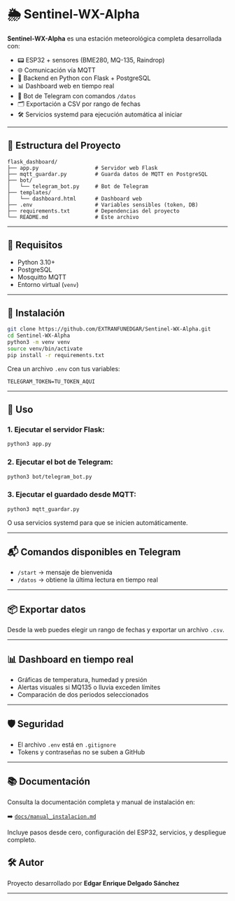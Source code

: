 # 🌦️ Sentinel-WX-Alpha

**Sentinel-WX-Alpha** es una estación meteorológica completa desarrollada con:

- 📟 ESP32 + sensores (BME280, MQ-135, Raindrop)
- 🌐 Comunicación vía MQTT
- 🐍 Backend en Python con Flask + PostgreSQL
- 📊 Dashboard web en tiempo real
- 🤖 Bot de Telegram con comandos `/datos`
- 🗂️ Exportación a CSV por rango de fechas
- 🛠️ Servicios systemd para ejecución automática al iniciar

---

## 🧱 Estructura del Proyecto

```
flask_dashboard/
├── app.py                  # Servidor web Flask
├── mqtt_guardar.py         # Guarda datos de MQTT en PostgreSQL
├── bot/
│   └── telegram_bot.py     # Bot de Telegram
├── templates/
│   └── dashboard.html      # Dashboard web
├── .env                    # Variables sensibles (token, DB)
├── requirements.txt        # Dependencias del proyecto
└── README.md               # Este archivo
```

---

## 🚀 Requisitos

- Python 3.10+
- PostgreSQL
- Mosquitto MQTT
- Entorno virtual (`venv`)

---

## 🔧 Instalación

```bash
git clone https://github.com/EXTRANFUNEDGAR/Sentinel-WX-Alpha.git
cd Sentinel-WX-Alpha
python3 -m venv venv
source venv/bin/activate
pip install -r requirements.txt
```

Crea un archivo `.env` con tus variables:

```env
TELEGRAM_TOKEN=TU_TOKEN_AQUI
```

---

## 🧠 Uso

### 1. Ejecutar el servidor Flask:

```bash
python3 app.py
```

### 2. Ejecutar el bot de Telegram:

```bash
python3 bot/telegram_bot.py
```

### 3. Ejecutar el guardado desde MQTT:

```bash
python3 mqtt_guardar.py
```

O usa servicios systemd para que se inicien automáticamente.

---

## 📬 Comandos disponibles en Telegram

- `/start` → mensaje de bienvenida
- `/datos` → obtiene la última lectura en tiempo real

---

## 📦 Exportar datos

Desde la web puedes elegir un rango de fechas y exportar un archivo `.csv`.

---

## 📊 Dashboard en tiempo real

- Gráficas de temperatura, humedad y presión
- Alertas visuales si MQ135 o lluvia exceden límites
- Comparación de dos periodos seleccionados

---

## 🛡️ Seguridad

- El archivo `.env` está en `.gitignore`
- Tokens y contraseñas no se suben a GitHub

---

## 📚 Documentación

Consulta la documentación completa y manual de instalación en:

➡️ [`docs/manual_instalacion.md`](docs/manual_instalacion.md)

Incluye pasos desde cero, configuración del ESP32, servicios, y despliegue completo.


## 🛠️ Autor

Proyecto desarrollado por **Edgar Enrique Delgado Sánchez**  

---
